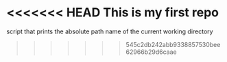<<<<<<< HEAD
This is my first repo
=======
script that prints the absolute path name of the current working directory
>>>>>>> 545c2db242abb9338857530bee62966b29d6caae
